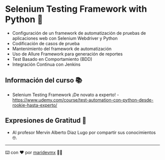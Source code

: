 # Selenium Testing Framework with Python 🤖

* Configuración de un framework de automatización de pruebas de aplicaciones web con Selenium Webdriver y Python
* Codificación de casos de prueba
* Mantenimiento del framework de automatización
* Uso de Allure Framework para generación de reportes
* Test Basado en Comportamiento (BDD)
* Integración Continua con Jenkins

## Información del curso 📚

* Selenium Testing Framework ¡De novato a experto! - https://www.udemy.com/course/test-automation-con-python-desde-rookie-hasta-experto/

## Expresiones de Gratitud 🎁

* Al profesor Mervin Alberto Diaz Lugo por compartir sus conocimientos 🤓.  

---
⌨️ con ❤️ por [maridevmx](https://github.com/maridevmx) 👩‍💻
